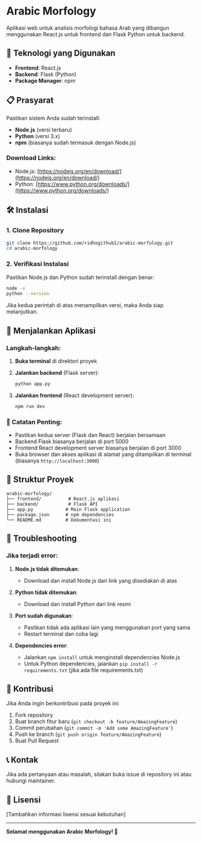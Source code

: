 # Arabic Morfology

Aplikasi web untuk analisis morfologi bahasa Arab yang dibangun menggunakan React.js untuk frontend dan Flask Python untuk backend.

## 🚀 Teknologi yang Digunakan

- **Frontend**: React.js
- **Backend**: Flask (Python)
- **Package Manager**: npm

## 📋 Prasyarat

Pastikan sistem Anda sudah terinstall:

- **Node.js** (versi terbaru)
- **Python** (versi 3.x)
- **npm** (biasanya sudah termasuk dengan Node.js)

### Download Links:
- Node.js: [https://nodejs.org/en/download/](https://nodejs.org/en/download/)
- Python: [https://www.python.org/downloads/](https://www.python.org/downloads/)

## 🛠️ Instalasi

### 1. Clone Repository

```bash
git clone https://github.com/ridhogithub1/arabic-morfology.git
cd arabic-morfology
```

### 2. Verifikasi Instalasi

Pastikan Node.js dan Python sudah terinstall dengan benar:

```bash
node -v
python --version
```

Jika kedua perintah di atas menampilkan versi, maka Anda siap melanjutkan.

## 🚀 Menjalankan Aplikasi

### Langkah-langkah:

1. **Buka terminal** di direktori proyek

2. **Jalankan backend** (Flask server):
   ```bash
   python app.py
   ```

3. **Jalankan frontend** (React development server):
   ```bash
   npm run dev
   ```

### 📝 Catatan Penting:

- Pastikan kedua server (Flask dan React) berjalan bersamaan
- Backend Flask biasanya berjalan di port 5000
- Frontend React development server biasanya berjalan di port 3000
- Buka browser dan akses aplikasi di alamat yang ditampilkan di terminal (biasanya `http://localhost:3000`)

## 📁 Struktur Proyek

```
arabic-morfology/
├── frontend/          # React.js aplikasi
├── backend/           # Flask API
├── app.py            # Main Flask application
├── package.json      # npm dependencies
└── README.md         # Dokumentasi ini
```

## 🔧 Troubleshooting

### Jika terjadi error:

1. **Node.js tidak ditemukan**: 
   - Download dan install Node.js dari link yang disediakan di atas

2. **Python tidak ditemukan**:
   - Download dan install Python dari link resmi

3. **Port sudah digunakan**:
   - Pastikan tidak ada aplikasi lain yang menggunakan port yang sama
   - Restart terminal dan coba lagi

4. **Dependencies error**:
   - Jalankan `npm install` untuk menginstall dependencies Node.js
   - Untuk Python dependencies, jalankan `pip install -r requirements.txt` (jika ada file requirements.txt)

## 🤝 Kontribusi

Jika Anda ingin berkontribusi pada proyek ini:

1. Fork repository
2. Buat branch fitur baru (`git checkout -b feature/AmazingFeature`)
3. Commit perubahan (`git commit -m 'Add some AmazingFeature'`)
4. Push ke branch (`git push origin feature/AmazingFeature`)
5. Buat Pull Request

## 📞 Kontak

Jika ada pertanyaan atau masalah, silakan buka issue di repository ini atau hubungi maintainer.

## 📄 Lisensi

[Tambahkan informasi lisensi sesuai kebutuhan]

---

**Selamat menggunakan Arabic Morfology! 🎉**

